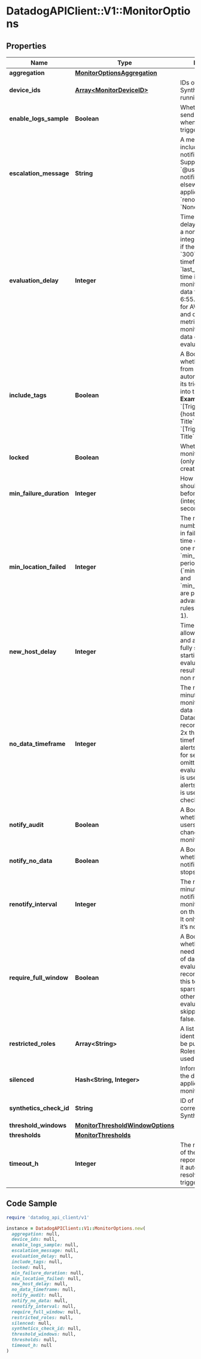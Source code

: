 # DatadogAPIClient::V1::MonitorOptions

## Properties

| Name | Type | Description | Notes |
| ---- | ---- | ----------- | ----- |
| **aggregation** | [**MonitorOptionsAggregation**](MonitorOptionsAggregation.md) |  | [optional] |
| **device_ids** | [**Array&lt;MonitorDeviceID&gt;**](MonitorDeviceID.md) | IDs of the device the Synthetics monitor is running on. | [optional][readonly] |
| **enable_logs_sample** | **Boolean** | Whether or not to send a log sample when the log monitor triggers. | [optional] |
| **escalation_message** | **String** | A message to include with a re-notification. Supports the &#x60;@username&#x60; notification we allow elsewhere. Not applicable if &#x60;renotify_interval&#x60; is &#x60;None&#x60;. | [optional][default to &#39;none&#39;] |
| **evaluation_delay** | **Integer** | Time (in seconds) to delay evaluation, as a non-negative integer. For example, if the value is set to &#x60;300&#x60; (5min), the timeframe is set to &#x60;last_5m&#x60; and the time is 7:00, the monitor evaluates data from 6:50 to 6:55. This is useful for AWS CloudWatch and other backfilled metrics to ensure the monitor always has data during evaluation. | [optional] |
| **include_tags** | **Boolean** | A Boolean indicating whether notifications from this monitor automatically inserts its triggering tags into the title.  **Examples** - If &#x60;True&#x60;, &#x60;[Triggered on {host:h1}] Monitor Title&#x60; - If &#x60;False&#x60;, &#x60;[Triggered] Monitor Title&#x60; | [optional][default to true] |
| **locked** | **Boolean** | Whether or not the monitor is locked (only editable by creator and admins). | [optional] |
| **min_failure_duration** | **Integer** | How long the test should be in failure before alerting (integer, number of seconds, max 7200). | [optional][default to 0] |
| **min_location_failed** | **Integer** | The minimum number of locations in failure at the same time during at least one moment in the &#x60;min_failure_duration&#x60; period (&#x60;min_location_failed&#x60; and &#x60;min_failure_duration&#x60; are part of the advanced alerting rules - integer, &gt;&#x3D; 1). | [optional][default to 1] |
| **new_host_delay** | **Integer** | Time (in seconds) to allow a host to boot and applications to fully start before starting the evaluation of monitor results. Should be a non negative integer. | [optional][default to 300] |
| **no_data_timeframe** | **Integer** | The number of minutes before a monitor notifies after data stops reporting. Datadog recommends at least 2x the monitor timeframe for metric alerts or 2 minutes for service checks. If omitted, 2x the evaluation timeframe is used for metric alerts, and 24 hours is used for service checks. | [optional] |
| **notify_audit** | **Boolean** | A Boolean indicating whether tagged users is notified on changes to this monitor. | [optional][default to false] |
| **notify_no_data** | **Boolean** | A Boolean indicating whether this monitor notifies when data stops reporting. | [optional][default to false] |
| **renotify_interval** | **Integer** | The number of minutes after the last notification before a monitor re-notifies on the current status. It only re-notifies if it’s not resolved. | [optional] |
| **require_full_window** | **Boolean** | A Boolean indicating whether this monitor needs a full window of data before it’s evaluated. We highly recommend you set this to &#x60;false&#x60; for sparse metrics, otherwise some evaluations are skipped. Default is false. | [optional] |
| **restricted_roles** | **Array&lt;String&gt;** | A list of role identifiers that can be pulled from the Roles API. Cannot be used with &#x60;locked&#x60;. | [optional] |
| **silenced** | **Hash&lt;String, Integer&gt;** | Information about the downtime applied to the monitor. | [optional] |
| **synthetics_check_id** | **String** | ID of the corresponding Synthetic check. | [optional] |
| **threshold_windows** | [**MonitorThresholdWindowOptions**](MonitorThresholdWindowOptions.md) |  | [optional] |
| **thresholds** | [**MonitorThresholds**](MonitorThresholds.md) |  | [optional] |
| **timeout_h** | **Integer** | The number of hours of the monitor not reporting data before it automatically resolves from a triggered state. | [optional] |

## Code Sample

```ruby
require 'datadog_api_client/v1'

instance = DatadogAPIClient::V1::MonitorOptions.new(
  aggregation: null,
  device_ids: null,
  enable_logs_sample: null,
  escalation_message: null,
  evaluation_delay: null,
  include_tags: null,
  locked: null,
  min_failure_duration: null,
  min_location_failed: null,
  new_host_delay: null,
  no_data_timeframe: null,
  notify_audit: null,
  notify_no_data: null,
  renotify_interval: null,
  require_full_window: null,
  restricted_roles: null,
  silenced: null,
  synthetics_check_id: null,
  threshold_windows: null,
  thresholds: null,
  timeout_h: null
)
```

